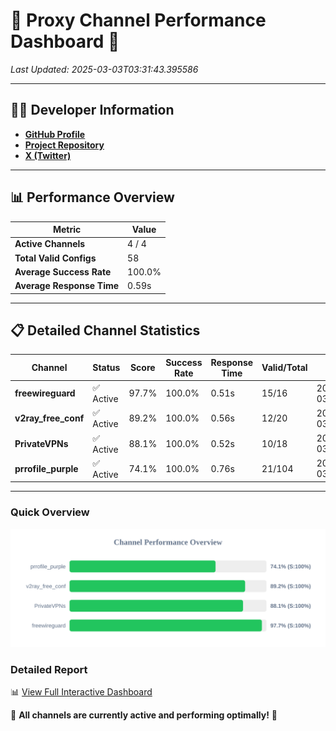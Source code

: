 # 🌟 Proxy Channel Performance Dashboard 🌟

_Last Updated: 2025-03-03T03:31:43.395586_

---

## 👩‍💻 Developer Information

- **[GitHub Profile](https://github.com/4n0nymou3)**  
- **[Project Repository](https://github.com/4n0nymou3/multi-proxy-config-fetcher)**  
- **[X (Twitter)](https://x.com/4n0nymou3)**  

---

## 📊 Performance Overview

| Metric                | Value       |
|-----------------------|-------------|
| **Active Channels**   | 4 / 4       |
| **Total Valid Configs** | 58          |
| **Average Success Rate** | 100.0%      |
| **Average Response Time** | 0.59s       |

---

## 📋 Detailed Channel Statistics

| Channel          | Status     | Score  | Success Rate | Response Time | Valid/Total | Last Success               |
|------------------|------------|--------|--------------|---------------|-------------|----------------------------|
| **freewireguard**  | ✅ Active  | 97.7%  | 100.0% | 0.51s         | 15/16       | 2025-03-03T03:31:43.393755 |
| **v2ray_free_conf**  | ✅ Active  | 89.2%  | 100.0% | 0.56s         | 12/20       | 2025-03-03T03:31:42.296933 |
| **PrivateVPNs**  | ✅ Active  | 88.1%  | 100.0% | 0.52s         | 10/18       | 2025-03-03T03:31:42.853122 |
| **prrofile_purple**  | ✅ Active  | 74.1%  | 100.0% | 0.76s         | 21/104       | 2025-03-03T03:31:41.692748 |

---

### Quick Overview
<div align="center">
  <a href="https://raw.githubusercontent.com/nullluser/NullRepo/refs/heads/main/assets/channel_stats_chart.svg">
    <img src="https://raw.githubusercontent.com/nullluser/NullRepo/refs/heads/main/assets/channel_stats_chart.svg" alt="Source Performance Statistics" width="800">
  </a>
</div>

### Detailed Report
📊 [View Full Interactive Dashboard](https://htmlpreview.github.io/?https://github.com/nullluser/NullRepo/blob/main/assets/performance_report.html)

🎉 **All channels are currently active and performing optimally!** 🎉
